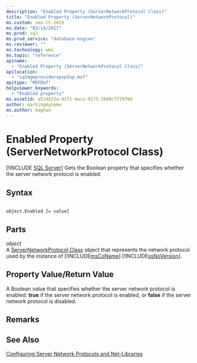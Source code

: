 ```yaml
---
description: "Enabled Property (ServerNetworkProtocol Class)"
title: "Enabled Property (ServerNetworkProtocol)"
ms.custom: seo-lt-2019
ms.date: "03/14/2017"
ms.prod: sql
ms.prod_service: "database-engine"
ms.reviewer: ""
ms.technology: wmi
ms.topic: "reference"
apiname: 
  - "Enabled Property (ServerNetworkProtocol Class)"
apilocation: 
  - "sqlmgmproviderxpsp2up.mof"
apitype: "MOFDef"
helpviewer_keywords: 
  - "Enabled property"
ms.assetid: a514822a-91f1-4aca-9175-2b96cff29700
author: markingmyname
ms.author: maghan
---
```

# Enabled Property (ServerNetworkProtocol Class)
[!INCLUDE [SQL Server](../../../includes/applies-to-version/sqlserver.md)]
  Gets the Boolean property that specifies whether the server network protocol is enabled.  
  
## Syntax  
  
```  
  
object.Enabled [= value]  
```  
  
## Parts  
 *object*  
 A [ServerNetworkProtocol Class](../../../relational-databases/wmi-provider-configuration-classes/servernetworkprotocol-class/servernetworkprotocol-class.md) object that represents the network protocol used by the instance of [!INCLUDE[msCoName](../../../includes/msconame-md.md)] [!INCLUDE[ssNoVersion](../../../includes/ssnoversion-md.md)].  
  
## Property Value/Return Value  
 A Boolean value that specifies whether the server network protocol is enabled: **true** if the server network protocol is enabled, or **false** if the server network protocol is disabled.  
  
## Remarks  
  
## See Also  
 [Configuring Server Network Protocols and Net-Libraries](https://msdn.microsoft.com/library/ms177485\(v=sql.100\).aspx)  
  
  
